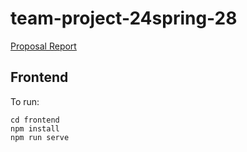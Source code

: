 # team-project-24spring-28 

[Proposal Report](mds/proposal/report1-28.md)

## Frontend
To run:
```
cd frontend
npm install
npm run serve
```
